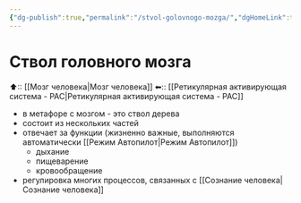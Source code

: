 ```yaml
---
{"dg-publish":true,"permalink":"/stvol-golovnogo-mozga/","dgHomeLink":true,"dgPassFrontmatter":false}
---
```


# Ствол головного мозга

⬆:: [[Мозг человека|Мозг человека]]
⬅:: [[Ретикулярная активирующая система - РАС|Ретикулярная активирующая система - РАС]]

- в метафоре с мозгом - это ствол дерева
- состоит из нескольких частей
- отвечает за функции (жизненно важные, выполняются автоматически [[Режим Автопилот|Режим Автопилот]])
	- дыхание
	- пищеварение
	- кровообращение
- регулировка многих процессов, связанных с [[Сознание человека|Сознание человека]]